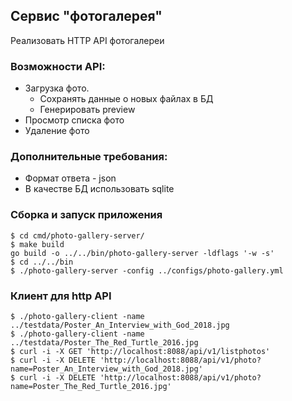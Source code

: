 ## Сервис "фотогалерея"

Реализовать HTTP API фотогалереи

### Возможности API: 
 - Загрузка фото.
 	- Сохранять данные о новых файлах в БД
	- Генерировать preview
 - Просмотр списка фото
 - Удаление фото

### Дополнительные требования:
 - Формат ответа - json
 - В качестве БД использовать sqlite

### Сборка и запуск приложения
```shell script
$ cd cmd/photo-gallery-server/
$ make build
go build -o ../../bin/photo-gallery-server -ldflags '-w -s'
$ cd ../../bin
$ ./photo-gallery-server -config ../configs/photo-gallery.yml
```

### Клиент для http API
```shell script
$ ./photo-gallery-client -name ../testdata/Poster_An_Interview_with_God_2018.jpg
$ ./photo-gallery-client -name ../testdata/Poster_The_Red_Turtle_2016.jpg
$ curl -i -X GET 'http://localhost:8088/api/v1/listphotos'
$ curl -i -X DELETE 'http://localhost:8088/api/v1/photo?name=Poster_An_Interview_with_God_2018.jpg'
$ curl -i -X DELETE 'http://localhost:8088/api/v1/photo?name=Poster_The_Red_Turtle_2016.jpg'
```